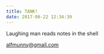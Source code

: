 ```yaml
---
title: TANK!
date: 2017-06-22 12:34:39
---
```


Laughing man reads notes in the shell

alfmunny@gmail.com
